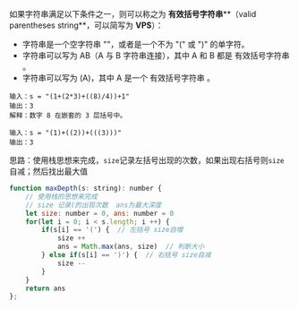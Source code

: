 如果字符串满足以下条件之一，则可以称之为 **有效括号字符串****（valid parentheses string**，可以简写为 **VPS**）：

* 字符串是一个空字符串 ""，或者是一个不为 "(" 或 ")" 的单字符。
* 字符串可以写为 AB（A 与 B 字符串连接），其中 A 和 B 都是 有效括号字符串 。
* 字符串可以写为 (A)，其中 A 是一个 有效括号字符串 。

```
输入：s = "(1+(2*3)+((8)/4))+1"
输出：3
解释：数字 8 在嵌套的 3 层括号中。

输入：s = "(1)+((2))+(((3)))"
输出：3
```

思路：使用栈思想来完成，`size`记录左括号出现的次数，如果出现右括号则`size`自减；然后找出最大值

```js
function maxDepth(s: string): number {
    // 使用栈的思想来完成
    // size 记录(的出现次数  ans为最大深度
    let size: number = 0, ans: number = 0
    for(let i = 0; i < s.length; i ++) {
        if(s[i] == '(') {  // 左括号 size自增
            size ++
            ans = Math.max(ans, size)  // 判断大小
        } else if(s[i] == ')') {  // 右括号 size自减
            size --
        }
    }
    return ans
};
```


